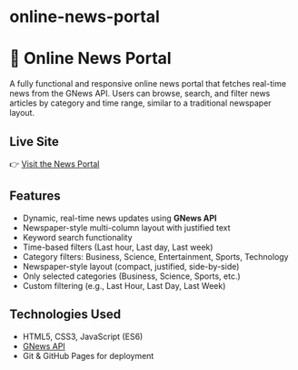 # online-news-portal
# 📰 Online News Portal

A fully functional and responsive online news portal that fetches real-time news from the GNews API. Users can browse, search, and filter news articles by category and time range, similar to a traditional newspaper layout.

##  Live Site

👉 [Visit the News Portal](https://Pavithra2703.github.io/online-news-portal)

## Features

- Dynamic, real-time news updates using **GNews API**
- Newspaper-style multi-column layout with justified text
- Keyword search functionality
- Time-based filters (Last hour, Last day, Last week)
- Category filters: Business, Science, Entertainment, Sports, Technology
- Newspaper-style layout (compact, justified, side-by-side)
- Only selected categories (Business, Science, Sports, etc.)
- Custom filtering (e.g., Last Hour, Last Day, Last Week)

## Technologies Used
- HTML5, CSS3, JavaScript (ES6)
- [GNews API](https://gnews.io/)
- Git & GitHub Pages for deployment
